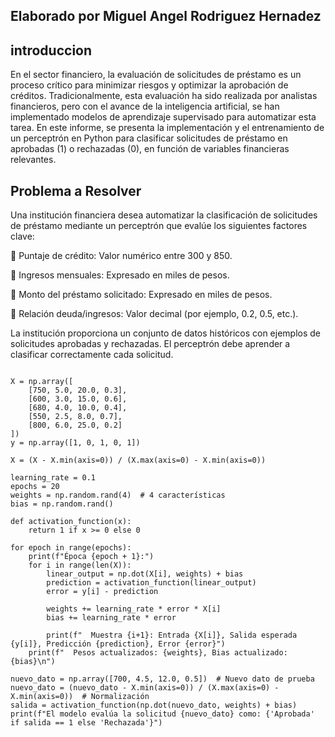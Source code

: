 ## Elaborado por Miguel Angel Rodriguez Hernadez
## introduccion 
En el sector financiero, la evaluación de solicitudes de préstamo es un proceso 
crítico para minimizar riesgos y optimizar la aprobación de créditos. 
Tradicionalmente, esta evaluación ha sido realizada por analistas financieros, pero 
con el avance de la inteligencia artificial, se han implementado modelos de 
aprendizaje supervisado para automatizar esta tarea. En este informe, se presenta 
la implementación y el entrenamiento de un perceptrón en Python para clasificar 
solicitudes de préstamo en aprobadas (1) o rechazadas (0), en función de variables 
financieras relevantes. 

## Problema a Resolver 
Una institución financiera desea automatizar la clasificación de solicitudes de 
préstamo mediante un perceptrón que evalúe los siguientes factores clave: 

 Puntaje de crédito: Valor numérico entre 300 y 850. 

 Ingresos mensuales: Expresado en miles de pesos. 

 Monto del préstamo solicitado: Expresado en miles de pesos. 

 Relación deuda/ingresos: Valor decimal (por ejemplo, 0.2, 0.5, etc.). 

La institución proporciona un conjunto de datos históricos con ejemplos de 
solicitudes aprobadas y rechazadas. El perceptrón debe aprender a clasificar 
correctamente cada solicitud.


``` import numpy as np

X = np.array([
    [750, 5.0, 20.0, 0.3],
    [600, 3.0, 15.0, 0.6],
    [680, 4.0, 10.0, 0.4],
    [550, 2.5, 8.0, 0.7],
    [800, 6.0, 25.0, 0.2]
])
y = np.array([1, 0, 1, 0, 1])

X = (X - X.min(axis=0)) / (X.max(axis=0) - X.min(axis=0))

learning_rate = 0.1
epochs = 20
weights = np.random.rand(4)  # 4 características
bias = np.random.rand()

def activation_function(x):
    return 1 if x >= 0 else 0

for epoch in range(epochs):
    print(f"Época {epoch + 1}:")
    for i in range(len(X)):
        linear_output = np.dot(X[i], weights) + bias
        prediction = activation_function(linear_output)
        error = y[i] - prediction

        weights += learning_rate * error * X[i]
        bias += learning_rate * error

        print(f"  Muestra {i+1}: Entrada {X[i]}, Salida esperada {y[i]}, Predicción {prediction}, Error {error}")
    print(f"  Pesos actualizados: {weights}, Bias actualizado: {bias}\n")

nuevo_dato = np.array([700, 4.5, 12.0, 0.5])  # Nuevo dato de prueba
nuevo_dato = (nuevo_dato - X.min(axis=0)) / (X.max(axis=0) - X.min(axis=0))  # Normalización
salida = activation_function(np.dot(nuevo_dato, weights) + bias)
print(f"El modelo evalúa la solicitud {nuevo_dato} como: {'Aprobada' if salida == 1 else 'Rechazada'}")
